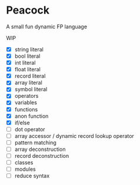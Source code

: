 # Peacock

A small fun dynamic FP language

WIP

- [x] string literal
- [x] bool literal
- [x] int literal
- [x] float literal
- [x] record literal
- [x] array literal
- [x] symbol literal
- [x] operators
- [x] variables
- [x] functions
- [x] anon function
- [x] if/else
- [ ] dot operator
- [ ] array accessor / dynamic record lookup operator
- [ ] pattern matching
- [ ] array deconstruction
- [ ] record deconstruction
- [ ] classes
- [ ] modules
- [ ] reduce syntax
